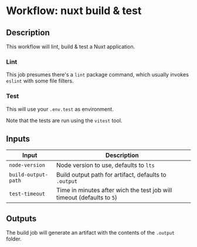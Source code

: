 # Workflow: nuxt build & test

## Description

This workflow will lint, build & test a Nuxt application.

### Lint

This job presumes there's a `lint` package command, which usually invokes `eslint` with some file filters.

### Test

This will use your `.env.test` as environment.

Note that the tests are run using the `vitest` tool.

## Inputs

| Input | Description |
| ----- | ----------- |
| `node-version` | Node version to use, defaults to `lts` |
| `build-output-path` | Build output path for artifact, defaults to `.output` |
| `test-timeout` | Time in minutes after wich the test job will timeout (defaults to `5`) |

## Outputs

The build job will generate an artifact with the contents of the `.output` folder.
